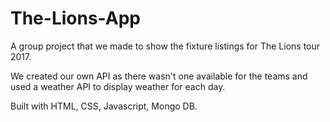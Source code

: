 # The-Lions-App

A group project that we made to show the fixture listings for The Lions tour 2017.

We created our own API as there wasn't one available for the teams and used a weather API to display weather for each day.

Built with HTML, CSS, Javascript, Mongo DB.
